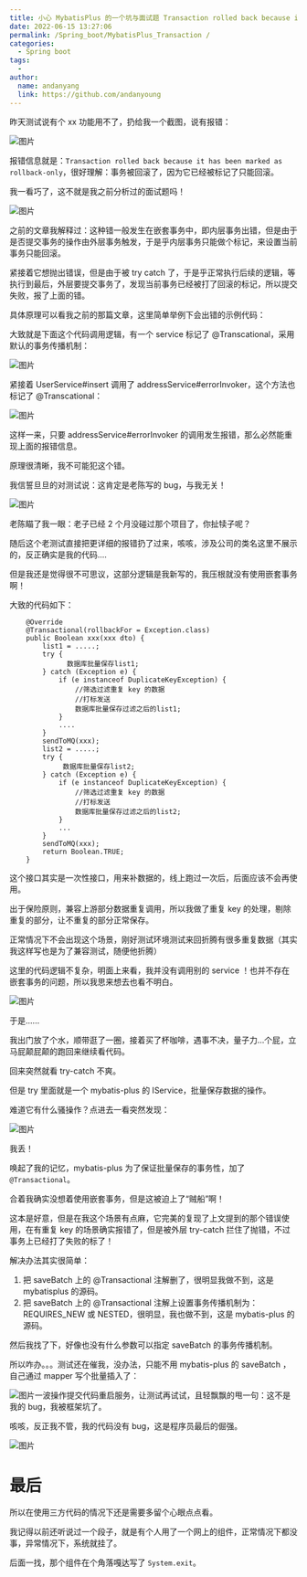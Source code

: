 ```yaml
---
title: 小心 MybatisPlus 的一个坑与面试题 Transaction rolled back because it has been marked as rollback-only
date: 2022-06-15 13:27:06
permalink: /Spring_boot/MybatisPlus_Transaction /
categories:
  - Spring boot
tags:
  -
author:
  name: andanyang
  link: https://github.com/andanyoung
---
```


昨天测试说有个 xx 功能用不了，扔给我一个截图，说有报错：

![图片](../.vuepress/public/Springboot/640-sp-aweqeq121.png)

报错信息就是：`Transaction rolled back because it has been marked as rollback-only`，很好理解：事务被回滚了，因为它已经被标记了只能回滚。

我一看巧了，这不就是我之前分析过的面试题吗！

![图片](../.vuepress/public/Springboot/640-1686806844702-1.png)

之前的文章我解释过：这种错一般发生在嵌套事务中，即内层事务出错，但是由于是否提交事务的操作由外层事务触发，于是乎内层事务只能做个标记，来设置当前事务只能回滚。

紧接着它想抛出错误，但是由于被 try catch 了，于是乎正常执行后续的逻辑，等执行到最后，外层要提交事务了，发现当前事务已经被打了回滚的标记，所以提交失败，报了上面的错。

具体原理可以看我之前的那篇文章，这里简单举例下会出错的示例代码：

大致就是下面这个代码调用逻辑，有一个 service 标记了 @Transcational，采用默认的事务传播机制：

![图片](../.vuepress/public/Springboot/640-1686806844703-2.png)

紧接着 UserService#insert 调用了 addressService#errorInvoker，这个方法也标记了 @Transcational：

![图片](../.vuepress/public/Springboot/640-1686806844703-3.png)

这样一来，只要 addressService#errorInvoker 的调用发生报错，那么必然能重现上面的报错信息。

原理很清晰，我不可能犯这个错。

我信誓旦旦的对测试说：这肯定是老陈写的 bug，与我无关！

![图片](../.vuepress/public/Springboot/640-1686806844703-4.png)

老陈瞄了我一眼：老子已经 2 个月没碰过那个项目了，你扯犊子呢？

随后这个老测试直接把更详细的报错扔了过来，咳咳，涉及公司的类名这里不展示的，反正确实是我的代码....

但是我还是觉得很不可思议，这部分逻辑是我新写的，我压根就没有使用嵌套事务啊！

大致的代码如下：

```
    @Override
    @Transactional(rollbackFor = Exception.class)
    public Boolean xxx(xxx dto) {
        list1 = .....;
        try {
              数据库批量保存list1;
        } catch (Exception e) {
            if (e instanceof DuplicateKeyException) {
                //筛选过滤重复 key 的数据
                //打标发送
                数据库批量保存过滤之后的list1;
            }
            ....
        }
        sendToMQ(xxx);
        list2 = .....;
        try {
             数据库批量保存list2;
        } catch (Exception e) {
            if (e instanceof DuplicateKeyException) {
                //筛选过滤重复 key 的数据
                //打标发送
                数据库批量保存过滤之后的list2;
            }
            ...
        }
        sendToMQ(xxx);
        return Boolean.TRUE;
    }
```

这个接口其实是一次性接口，用来补数据的，线上跑过一次后，后面应该不会再使用。

出于保险原则，兼容上游部分数据重复调用，所以我做了重复 key 的处理，剔除重复的部分，让不重复的部分正常保存。

正常情况下不会出现这个场景，刚好测试环境测试来回折腾有很多重复数据（其实我这样写也是为了兼容测试，随便他折腾）

这里的代码逻辑不复杂，明面上来看，我并没有调用别的 service ！也并不存在嵌套事务的问题，所以我思来想去也看不明白。

![图片](../.vuepress/public/Springboot/640-1686806844703-5.png)

于是......

我出门放了个水，顺带逛了一圈，接着买了杯咖啡，遇事不决，量子力...个屁，立马屁颠屁颠的跑回来继续看代码。

回来突然就看 try-catch 不爽。

但是 try 里面就是一个 mybatis-plus 的 IService，批量保存数据的操作。

难道它有什么骚操作？点进去一看突然发现：

![图片](../.vuepress/public/Springboot/640-1686806844703-6.png)

我丢！

唤起了我的记忆，mybatis-plus 为了保证批量保存的事务性，加了 `@Transactional`。

合着我确实没想着使用嵌套事务，但是这被迫上了“贼船”啊！

这本是好意，但是在我这个场景有点麻，它完美的复现了上文提到的那个错误使用，在有重复 key 的场景确实报错了，但是被外层 try-catch 拦住了抛错，不过事务上已经打了失败的标了！

解决办法其实很简单：

1. 把 saveBatch 上的 @Transactional 注解删了，很明显我做不到，这是 mybatisplus 的源码。
2. 把 saveBatch 上的 @Transactional 注解上设置事务传播机制为：REQUIRES_NEW 或 NESTED，很明显，我也做不到，这是 mybatis-plus 的源码。

然后我找了下，好像也没有什么参数可以指定 saveBatch 的事务传播机制。

所以咋办。。。测试还在催我，没办法，只能不用 mybatis-plus 的 saveBatch ，自己通过 mapper 写个批量插入了：

![图片](../.vuepress/public/Springboot/640-1686806844703-7.png)一波操作提交代码重启服务，让测试再试试，且轻飘飘的甩一句：这不是我的 bug，我被框架坑了。

咳咳，反正我不管，我的代码没有 bug，这是程序员最后的倔强。

![图片](../.vuepress/public/Springboot/640-1686806844703-8.png)

# 最后

所以在使用三方代码的情况下还是需要多留个心眼点点看。

我记得以前还听说过一个段子，就是有个人用了一个网上的组件，正常情况下都没事，异常情况下，系统就挂了。

后面一找，那个组件在个角落嘎达写了 `System.exit`。
